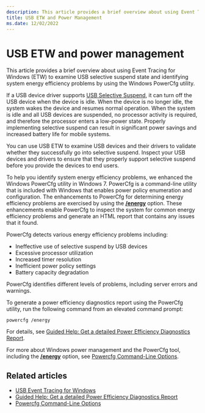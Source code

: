 ```yaml
---
description: This article provides a brief overview about using Event Tracing for Windows (ETW) to examine USB selective suspend state and identifying system energy efficiency problems by using the Windows PowerCfg utility.
title: USB ETW and Power Management
ms.date: 12/02/2022
---
```


# USB ETW and power management

This article provides a brief overview about using Event Tracing for Windows (ETW) to examine USB selective suspend state and identifying system energy efficiency problems by using the Windows PowerCfg utility.

If a USB device driver supports [USB Selective Suspend](usb-selective-suspend.md), it can turn off the USB device when the device is idle. When the device is no longer idle, the system wakes the device and resumes normal operation. When the system is idle and all USB devices are suspended, no processor activity is required, and therefore the processor enters a low-power state. Properly implementing selective suspend can result in significant power savings and increased battery life for mobile systems.

You can use USB ETW to examine USB devices and their drivers to validate whether they successfully go into selective suspend. Inspect your USB devices and drivers to ensure that they properly support selective suspend before you provide the devices to end users.

To help you identify system energy efficiency problems, we enhanced the Windows PowerCfg utility in Windows 7. PowerCfg is a command-line utility that is included with Windows that enables power policy enumeration and configuration. The enhancements to PowerCfg for determining energy efficiency problems are exercised by using the **[/energy](/windows-hardware/design/device-experiences/powercfg-command-line-options#energy)** option. These enhancements enable PowerCfg to inspect the system for common energy efficiency problems and generate an HTML report that contains any issues that it found.

PowerCfg detects various energy efficiency problems including:

- Ineffective use of selective suspend by USB devices
- Excessive processor utilization
- Increased timer resolution
- Inefficient power policy settings
- Battery capacity degradation

PowerCfg identifies different levels of problems, including server errors and warnings.

To generate a power efficiency diagnostics report using the PowerCfg utility, run the following command from an elevated command prompt:

```console
powercfg /energy
```

For details, see [Guided Help: Get a detailed Power Efficiency Diagnostics Report](https://support.microsoft.com/topic/guided-help-get-a-detailed-power-efficiency-diagnostics-report-for-your-computer-in-windows-7-3f6ce138-fc04-7648-089a-854bcf332810).

For more about Windows power management and the PowerCfg tool, including the **[/energy](/windows-hardware/design/device-experiences/powercfg-command-line-options#energy)** option, see [Powercfg Command-Line Options](/windows-hardware/design/device-experiences/powercfg-command-line-options).

## Related articles

- [USB Event Tracing for Windows](usb-event-tracing-for-windows.md)
- [Guided Help: Get a detailed Power Efficiency Diagnostics Report](https://support.microsoft.com/topic/guided-help-get-a-detailed-power-efficiency-diagnostics-report-for-your-computer-in-windows-7-3f6ce138-fc04-7648-089a-854bcf332810)
- [Powercfg Command-Line Options](/windows-hardware/design/device-experiences/powercfg-command-line-options)
